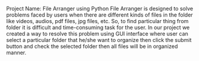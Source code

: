 
Project Name: File Arranger using Python
File Arranger is designed to solve problems faced by users when there are different kinds of files in the folder like videos, audios, pdf files, jpg files, etc. So, to find particular thing from folder it is difficult and time-consuming task for the user. In our project we created a way to resolve this problem using GUI interface where user can select a particular folder that he/she want to organize then click the submit button and check the selected folder then all files will be in organized manner.
